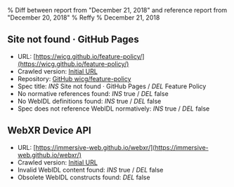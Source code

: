 % Diff between report from "December 21, 2018" and reference report from "December 20, 2018"
% Reffy
% December 21, 2018

## Site not found · GitHub Pages

- URL: [https://wicg.github.io/feature-policy/](https://wicg.github.io/feature-policy/)
- Crawled version: [Initial URL](https://wicg.github.io/feature-policy/)
- Repository: [GitHub wicg/feature-policy](https://github.com/wicg/feature-policy)
- Spec title: *INS* Site not found · GitHub Pages / *DEL* Feature Policy
- No normative references found: *INS* true / *DEL* false
- No WebIDL definitions found: *INS* true / *DEL* false
- Spec does not reference WebIDL normatively: *INS* true / *DEL* false


## WebXR Device API

- URL: [https://immersive-web.github.io/webxr/](https://immersive-web.github.io/webxr/)
- Crawled version: [Initial URL](https://immersive-web.github.io/webxr/)
- Invalid WebIDL content found: *INS* true / *DEL* false
- Obsolete WebIDL constructs found: *DEL* false



